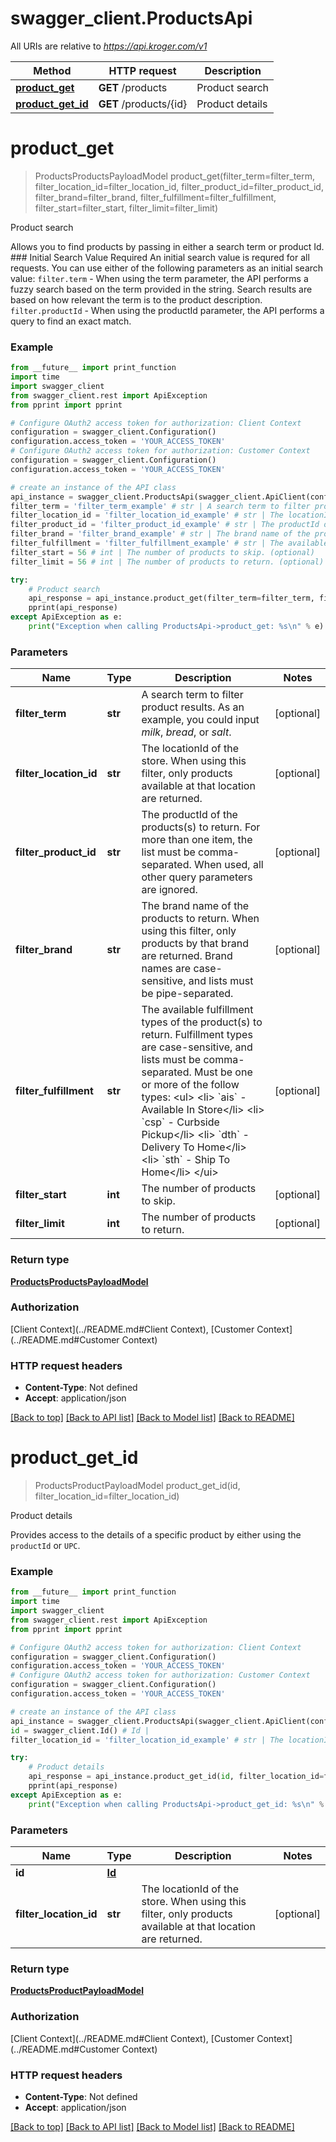 # swagger_client.ProductsApi

All URIs are relative to *https://api.kroger.com/v1*

Method | HTTP request | Description
------------- | ------------- | -------------
[**product_get**](ProductsApi.md#product_get) | **GET** /products | Product search
[**product_get_id**](ProductsApi.md#product_get_id) | **GET** /products/{id} | Product details

# **product_get**
> ProductsProductsPayloadModel product_get(filter_term=filter_term, filter_location_id=filter_location_id, filter_product_id=filter_product_id, filter_brand=filter_brand, filter_fulfillment=filter_fulfillment, filter_start=filter_start, filter_limit=filter_limit)

Product search

Allows you to find products by passing in either a search term or product Id.  ### Initial Search Value Required  An initial search value is requred for all requests. You can use either of the following parameters as an initial search value:   `filter.term` - When using the term parameter, the API performs a fuzzy search based on the term provided in the string. Search results are based on how relevant the term is to the product description.  `filter.productId` - When using the productId parameter, the API performs a query to find an exact match.   

### Example
```python
from __future__ import print_function
import time
import swagger_client
from swagger_client.rest import ApiException
from pprint import pprint

# Configure OAuth2 access token for authorization: Client Context
configuration = swagger_client.Configuration()
configuration.access_token = 'YOUR_ACCESS_TOKEN'
# Configure OAuth2 access token for authorization: Customer Context
configuration = swagger_client.Configuration()
configuration.access_token = 'YOUR_ACCESS_TOKEN'

# create an instance of the API class
api_instance = swagger_client.ProductsApi(swagger_client.ApiClient(configuration))
filter_term = 'filter_term_example' # str | A search term to filter product results. As an example, you could input _milk_, _bread_, or _salt_. (optional)
filter_location_id = 'filter_location_id_example' # str | The locationId of the store. When using this filter, only products available at that location are returned. (optional)
filter_product_id = 'filter_product_id_example' # str | The productId of the products(s) to return. For more than one item, the list must be comma-separated. When used, all other query parameters are ignored. (optional)
filter_brand = 'filter_brand_example' # str | The brand name of the products to return. When using this filter, only products by that brand are returned. Brand names are case-sensitive, and lists must be pipe-separated. (optional)
filter_fulfillment = 'filter_fulfillment_example' # str | The available fulfillment types of the product(s) to return. Fulfillment types are case-sensitive, and lists must be comma-separated. Must be one or more of the follow types: <ul> <li> `ais` - Available In Store</li> <li> `csp` - Curbside Pickup</li> <li> `dth` - Delivery To Home</li> <li> `sth` - Ship To Home</li> </ui> (optional)
filter_start = 56 # int | The number of products to skip. (optional)
filter_limit = 56 # int | The number of products to return. (optional)

try:
    # Product search
    api_response = api_instance.product_get(filter_term=filter_term, filter_location_id=filter_location_id, filter_product_id=filter_product_id, filter_brand=filter_brand, filter_fulfillment=filter_fulfillment, filter_start=filter_start, filter_limit=filter_limit)
    pprint(api_response)
except ApiException as e:
    print("Exception when calling ProductsApi->product_get: %s\n" % e)
```

### Parameters

Name | Type | Description  | Notes
------------- | ------------- | ------------- | -------------
 **filter_term** | **str**| A search term to filter product results. As an example, you could input _milk_, _bread_, or _salt_. | [optional] 
 **filter_location_id** | **str**| The locationId of the store. When using this filter, only products available at that location are returned. | [optional] 
 **filter_product_id** | **str**| The productId of the products(s) to return. For more than one item, the list must be comma-separated. When used, all other query parameters are ignored. | [optional] 
 **filter_brand** | **str**| The brand name of the products to return. When using this filter, only products by that brand are returned. Brand names are case-sensitive, and lists must be pipe-separated. | [optional] 
 **filter_fulfillment** | **str**| The available fulfillment types of the product(s) to return. Fulfillment types are case-sensitive, and lists must be comma-separated. Must be one or more of the follow types: &lt;ul&gt; &lt;li&gt; &#x60;ais&#x60; - Available In Store&lt;/li&gt; &lt;li&gt; &#x60;csp&#x60; - Curbside Pickup&lt;/li&gt; &lt;li&gt; &#x60;dth&#x60; - Delivery To Home&lt;/li&gt; &lt;li&gt; &#x60;sth&#x60; - Ship To Home&lt;/li&gt; &lt;/ui&gt; | [optional] 
 **filter_start** | **int**| The number of products to skip. | [optional] 
 **filter_limit** | **int**| The number of products to return. | [optional] 

### Return type

[**ProductsProductsPayloadModel**](ProductsProductsPayloadModel.md)

### Authorization

[Client Context](../README.md#Client Context), [Customer Context](../README.md#Customer Context)

### HTTP request headers

 - **Content-Type**: Not defined
 - **Accept**: application/json

[[Back to top]](#) [[Back to API list]](../README.md#documentation-for-api-endpoints) [[Back to Model list]](../README.md#documentation-for-models) [[Back to README]](../README.md)

# **product_get_id**
> ProductsProductPayloadModel product_get_id(id, filter_location_id=filter_location_id)

Product details

Provides access to the details of a specific product by either using the `productId` or `UPC`.

### Example
```python
from __future__ import print_function
import time
import swagger_client
from swagger_client.rest import ApiException
from pprint import pprint

# Configure OAuth2 access token for authorization: Client Context
configuration = swagger_client.Configuration()
configuration.access_token = 'YOUR_ACCESS_TOKEN'
# Configure OAuth2 access token for authorization: Customer Context
configuration = swagger_client.Configuration()
configuration.access_token = 'YOUR_ACCESS_TOKEN'

# create an instance of the API class
api_instance = swagger_client.ProductsApi(swagger_client.ApiClient(configuration))
id = swagger_client.Id() # Id | 
filter_location_id = 'filter_location_id_example' # str | The locationId of the store. When using this filter, only products available at that location are returned. (optional)

try:
    # Product details
    api_response = api_instance.product_get_id(id, filter_location_id=filter_location_id)
    pprint(api_response)
except ApiException as e:
    print("Exception when calling ProductsApi->product_get_id: %s\n" % e)
```

### Parameters

Name | Type | Description  | Notes
------------- | ------------- | ------------- | -------------
 **id** | [**Id**](.md)|  | 
 **filter_location_id** | **str**| The locationId of the store. When using this filter, only products available at that location are returned. | [optional] 

### Return type

[**ProductsProductPayloadModel**](ProductsProductPayloadModel.md)

### Authorization

[Client Context](../README.md#Client Context), [Customer Context](../README.md#Customer Context)

### HTTP request headers

 - **Content-Type**: Not defined
 - **Accept**: application/json

[[Back to top]](#) [[Back to API list]](../README.md#documentation-for-api-endpoints) [[Back to Model list]](../README.md#documentation-for-models) [[Back to README]](../README.md)

